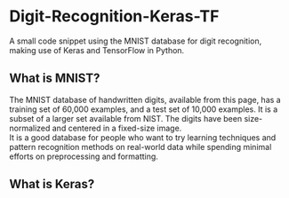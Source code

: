 # Digit-Recognition-Keras-TF
A small code snippet using the MNIST database for digit recognition, making use of Keras and TensorFlow in Python.

## What is MNIST?

The MNIST database of handwritten digits, available from this page, has a training set of 60,000 examples, and a test set of 10,000 examples. It is a subset of a larger set available from NIST. The digits have been size-normalized and centered in a fixed-size image.  
It is a good database for people who want to try learning techniques and pattern recognition methods on real-world data while spending minimal efforts on preprocessing and formatting.

## What is Keras?

